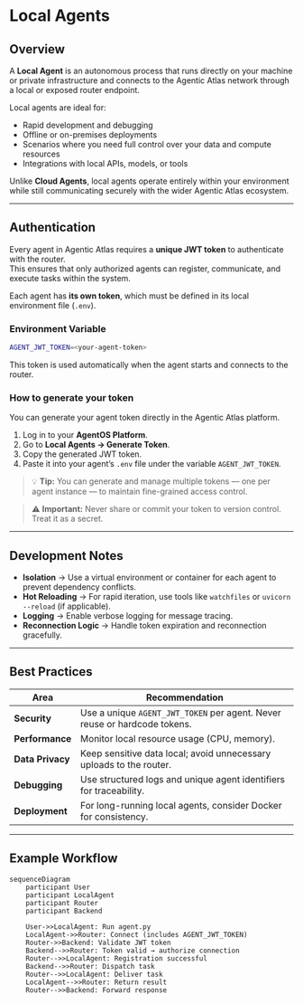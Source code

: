 # Local Agents

## Overview

A **Local Agent** is an autonomous process that runs directly on your machine or private infrastructure and connects to the Agentic Atlas network through a local or exposed router endpoint.  

Local agents are ideal for:


- Rapid development and debugging  
- Offline or on-premises deployments  
- Scenarios where you need full control over your data and compute resources  
- Integrations with local APIs, models, or tools  

Unlike **Cloud Agents**, local agents operate entirely within your environment while still communicating securely with the wider Agentic Atlas ecosystem.

---

## Authentication

Every agent in Agentic Atlas requires a **unique JWT token** to authenticate with the router.  
This ensures that only authorized agents can register, communicate, and execute tasks within the system.

Each agent has **its own token**, which must be defined in its local environment file (`.env`).

### Environment Variable

```bash
AGENT_JWT_TOKEN=<your-agent-token>
```

This token is used automatically when the agent starts and connects to the router.

### How to generate your token

You can generate your agent token directly in the Agentic Atlas platform.

1. Log in to your **AgentOS Platform**.  
2. Go to **Local Agents → Generate Token**.  
3. Copy the generated JWT token.  
4. Paste it into your agent’s `.env` file under the variable `AGENT_JWT_TOKEN`.  

> 💡 **Tip:** You can generate and manage multiple tokens — one per agent instance — to maintain fine-grained access control.

> ⚠️ **Important:** Never share or commit your token to version control. Treat it as a secret.

---

## Development Notes

- **Isolation** → Use a virtual environment or container for each agent to prevent dependency conflicts.  
- **Hot Reloading** → For rapid iteration, use tools like `watchfiles` or `uvicorn --reload` (if applicable).  
- **Logging** → Enable verbose logging for message tracing.  
- **Reconnection Logic** → Handle token expiration and reconnection gracefully.  

---

## Best Practices

| Area | Recommendation |
|------|----------------|
| **Security** | Use a unique `AGENT_JWT_TOKEN` per agent. Never reuse or hardcode tokens. |
| **Performance** | Monitor local resource usage (CPU, memory). |
| **Data Privacy** | Keep sensitive data local; avoid unnecessary uploads to the router. |
| **Debugging** | Use structured logs and unique agent identifiers for traceability. |
| **Deployment** | For long-running local agents, consider Docker for consistency. |

---

## Example Workflow

```mermaid
sequenceDiagram
    participant User
    participant LocalAgent
    participant Router
    participant Backend

    User->>LocalAgent: Run agent.py
    LocalAgent->>Router: Connect (includes AGENT_JWT_TOKEN)
    Router->>Backend: Validate JWT token
    Backend-->>Router: Token valid → authorize connection
    Router-->>LocalAgent: Registration successful
    Backend-->>Router: Dispatch task
    Router-->>LocalAgent: Deliver task
    LocalAgent-->>Router: Return result
    Router-->>Backend: Forward response
```
